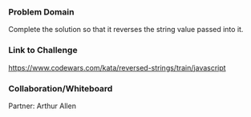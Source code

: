 ### Problem Domain

Complete the solution so that it reverses the string value passed into it.

### Link to Challenge

https://www.codewars.com/kata/reversed-strings/train/javascript

### Collaboration/Whiteboard

Partner: Arthur Allen